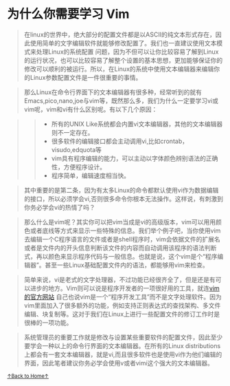 # 为什么你需要学习 Vim
 >在linux的世界中，绝大部分的配置文件都是以ASCII的纯文本形式存在，因此使用简单的文字编辑软件就能够修改配置了。我们也一直建议使用文本模式来处理Linux的系统配置
问题，因为不但可以让你比较容易了解到Linux的运行状况，也可以比较容易了解整个设置的基本思想，更加能够保证你的修改可以顺利的被运行。所以，在Linux的系统中使用文本编辑器来编辑你的Linux参数配置文件是一件很重要的事情。

 >那么Linux在命令行界面下的文本编辑器有很多种，经常听到的就有Emacs,pico,nano,joe与vim等，既然那么多，我们为什么一定要学习vi或vim呢，vim和vi有什么区别呢。有以下几个原因：
 
>> * 所有的UNIX Like系统都会内置vi文本编辑器，其他的文本编辑器则不一定存在。
>> * 很多软件的编辑接口都会主动调用vi,比如crontab，visudo,edquota等
>> * vim具有程序编辑的能力，可以主动以字体颜色辨别语法的正确性，方便程序设计。
>> * 程序简单，编辑速度相当快。

>其中重要的是第二条，因为有太多Linux的命令都默认使用vi作为数据编辑的接口，所以必须学会vi,否则很多命令你根本无法操作。这样说，有刺激到你务必学会vi的热情了吗？

 >那么什么是vim呢？其实你可以把vim当成是vi的高级版本，vim可以用用颜色或者底线等方式来显示一些特殊的信息。我们举个例子吧，当你使用vim去编辑一个C程序语言的文件或者是shell程序时，vim会依据文件的扩展名或者是文件内的开头信息判断该文件的内容而自动调用该程序的语法判断式，再以颜色来显示程序代码与一般信息。也就是说，这个vim是个“程序编辑器”。甚至一些Linux基础配置文件内的语法，都能够用vim来检查。

  >简单来说，vi是老式的文字处理器，不过功能已经很齐全了，但是还是有可以进步的地方。Vim则可以说是程序开发者的一项很好用的工具，就连[vim的官方网站](http://www.vim.org) 自己也说vim是一个“程序开发工具”而不是文字处理软件。因为vim里面加入了很多额外的功能，例如支持正则表达式的查找架构、多文件编辑、块复制等。这对于我们在Linux上进行一些配置文件的修订工作时是很棒的一项功能。

  >系统管理员的重要工作就是修改与设置某些重要软件的配置文件，因此至少要学会一种以上的命令行界面的文本编辑器。在所有的Linux distributions上都会有一套文本编辑器，就是vi,而且很多软件也是使用vi作为他们编辑的界面，因此笔者建议你务必学会使用v或者vimi这个强大的文本编辑器。
>
<a href='https://github.com/MDGSF/MyVim'><small>↑Back to Home↑</small></a>

